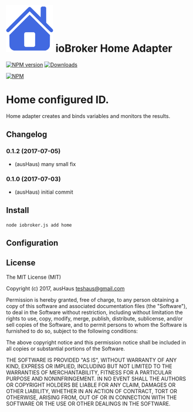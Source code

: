 ![Logo](admin/home.png)
ioBroker Home Adapter
==============
[![NPM version](http://img.shields.io/npm/v/iobroker.home.svg)](https://www.npmjs.com/package/iobroker.home)
[![Downloads](https://img.shields.io/npm/dm/iobroker.home.svg)](https://www.npmjs.com/package/iobroker.home)

[![NPM](https://nodei.co/npm/iobroker.home.png?downloads=true)](https://nodei.co/npm/iobroker.home/)

# Home configured ID.

Home adapter creates and binds variables and monitors the results.

## Changelog
### 0.1.2 (2017-07-05)
* (ausHaus) many small fix

### 0.1.0 (2017-07-03)
* (ausHaus) initial commit

## Install

```node iobroker.js add home```

## Configuration

## License

The MIT License (MIT)

Copyright (c) 2017, ausHaus <teshaus@gmail.com>

Permission is hereby granted, free of charge, to any person obtaining a copy
of this software and associated documentation files (the "Software"), to deal
in the Software without restriction, including without limitation the rights
to use, copy, modify, merge, publish, distribute, sublicense, and/or sell
copies of the Software, and to permit persons to whom the Software is
furnished to do so, subject to the following conditions:

The above copyright notice and this permission notice shall be included in
all copies or substantial portions of the Software.

THE SOFTWARE IS PROVIDED "AS IS", WITHOUT WARRANTY OF ANY KIND, EXPRESS OR
IMPLIED, INCLUDING BUT NOT LIMITED TO THE WARRANTIES OF MERCHANTABILITY,
FITNESS FOR A PARTICULAR PURPOSE AND NONINFRINGEMENT. IN NO EVENT SHALL THE
AUTHORS OR COPYRIGHT HOLDERS BE LIABLE FOR ANY CLAIM, DAMAGES OR OTHER
LIABILITY, WHETHER IN AN ACTION OF CONTRACT, TORT OR OTHERWISE, ARISING FROM,
OUT OF OR IN CONNECTION WITH THE SOFTWARE OR THE USE OR OTHER DEALINGS IN
THE SOFTWARE.
